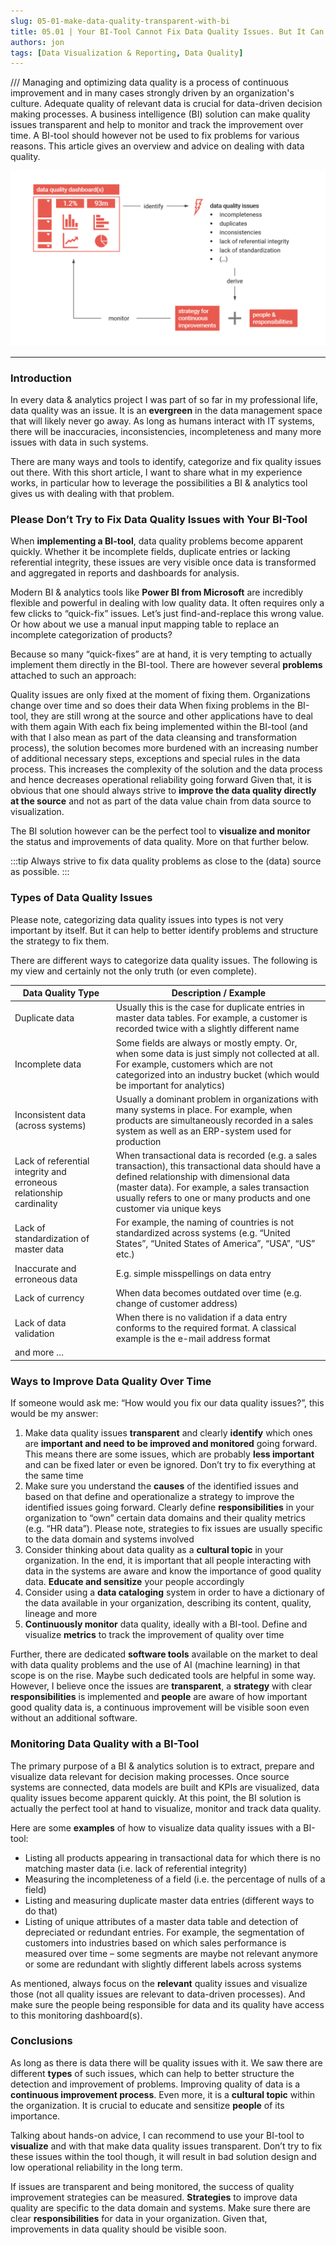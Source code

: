 ```yaml
---
slug: 05-01-make-data-quality-transparent-with-bi
title: 05.01 | Your BI-Tool Cannot Fix Data Quality Issues. But It Can and Will Make them Transparent.
authors: jon
tags: [Data Visualization & Reporting, Data Quality]
---
```


/// Managing and optimizing data quality is a process of continuous improvement and in many cases strongly driven by an organization's culture. Adequate quality of relevant data is crucial for data-driven decision making processes. A business intelligence (BI) solution can make quality issues transparent and help to monitor and track the improvement over time. A BI-tool should however not be used to fix problems for various reasons. This article gives an overview and advice on dealing with data quality.

<!--truncate-->
![Bild](/img/img_05.01-1.png)
<!--<div align="center"><font size= "2">Right-click and </font></div>-->

---

### Introduction
In every data & analytics project I was part of so far in my professional life, data quality was an issue. It is an **evergreen** in the data management space that will likely never go away. As long as humans interact with IT systems, there will be inaccuracies, inconsistencies, incompleteness and many more issues with data in such systems.

There are many ways and tools to identify, categorize and fix quality issues out there. With this short article, I want to share what in my experience works, in particular how to leverage the possibilities a BI & analytics tool gives us with dealing with that problem.

### Please Don’t Try to Fix Data Quality Issues with Your BI-Tool
When **implementing a BI-tool**, data quality problems become apparent quickly. Whether it be incomplete fields, duplicate entries or lacking referential integrity, these issues are very visible once data is transformed and aggregated in reports and dashboards for analysis.

Modern BI & analytics tools like **Power BI from Microsoft** are incredibly flexible and powerful in dealing with low quality data. It often requires only a few clicks to “quick-fix” issues. Let’s just find-and-replace this wrong value. Or how about we use a manual input mapping table to replace an incomplete categorization of products?

Because so many “quick-fixes” are at hand, it is very tempting to actually implement them directly in the BI-tool. There are however several **problems** attached to such an approach:

Quality issues are only fixed at the moment of fixing them. Organizations change over time and so does their data
When fixing problems in the BI-tool, they are still wrong at the source and other applications have to deal with them again
With each fix being implemented within the BI-tool (and with that I also mean as part of the data cleansing and transformation process), the solution becomes more burdened with an increasing number of additional necessary steps, exceptions and special rules in the data process. This increases the complexity of the solution and the data process and hence decreases operational reliability going forward
Given that, it is obvious that one should always strive to **improve the data quality directly at the source** and not as part of the data value chain from data source to visualization.

The BI solution however can be the perfect tool to **visualize and monitor** the status and improvements of data quality. More on that further below.

:::tip
Always strive to fix data quality problems as close to the (data) source as possible.
:::

### Types of Data Quality Issues
Please note, categorizing data quality issues into types is not very important by itself. But it can help to better identify problems and structure the strategy to fix them.

There are different ways to categorize data quality issues. The following is my view and certainly not the only truth (or even complete).

| Data Quality Type | Description / Example |
|---|---|
| Duplicate data | Usually this is the case for duplicate entries in master data tables. For example, a customer is recorded twice with a slightly different name |
| Incomplete data | Some fields are always or mostly empty. Or, when some data is just simply not collected at all. For example, customers which are not categorized into an industry bucket (which would be important for analytics) |
| Inconsistent data (across systems) | Usually a dominant problem in organizations with many systems in place. For example, when products are simultaneously recorded in a sales system as well as an ERP-system used for production |
| Lack of referential integrity and erroneous relationship cardinality | When transactional data is recorded (e.g. a sales transaction), this transactional data should have a defined relationship with dimensional data (master data). For example, a sales transaction usually refers to one or many products and one customer via unique keys |
| Lack of standardization of master data | For example, the naming of countries is not standardized across systems (e.g. “United States”, “United States of America”, “USA”, “US” etc.) |
| Inaccurate and erroneous data | E.g. simple misspellings on data entry |
| Lack of currency | When data becomes outdated over time (e.g. change of customer address) |
| Lack of data validation | When there is no validation if a data entry conforms to the required format. A classical example is the e-mail address format |
| and more … |  |

### Ways to Improve Data Quality Over Time
If someone would ask me: “How would you fix our data quality issues?”, this would be my answer:
1. Make data quality issues **transparent** and clearly **identify** which ones are **important and need to be improved and monitored** going forward. This means there are some issues, which are probably **less important** and can be fixed later or even be ignored. Don’t try to fix everything at the same time
2. Make sure you understand the **causes** of the identified issues and based on that define and operationalize a strategy to improve the identified issues going forward. Clearly define **responsibilities** in your organization to “own” certain data domains and their quality metrics (e.g. “HR data”). Please note, strategies to fix issues are usually specific to the data domain and systems involved
3. Consider thinking about data quality as a **cultural topic** in your organization. In the end, it is important that all people interacting with data in the systems are aware and know the importance of good quality data. **Educate and sensitize** your people accordingly
4. Consider using a **data cataloging** system in order to have a dictionary of the data available in your organization, describing its content, quality, lineage and more
5. **Continuously monitor** data quality, ideally with a BI-tool. Define and visualize **metrics** to track the improvement of quality over time

Further, there are dedicated **software tools** available on the market to deal with data quality problems and the use of AI (machine learning) in that scope is on the rise. Maybe such dedicated tools are helpful in some way. However, I believe once the issues are **transparent**, a **strategy** with clear **responsibilities** is implemented and **people** are aware of how important good quality data is, a continuous improvement will be visible soon even without an additional software.

### Monitoring Data Quality with a BI-Tool
The primary purpose of a BI & analytics solution is to extract, prepare and visualize data relevant for decision making processes. Once source systems are connected, data models are built and KPIs are visualized, data quality issues become apparent quickly. At this point, the BI solution is actually the perfect tool at hand to visualize, monitor and track data quality.

Here are some **examples** of how to visualize data quality issues with a BI-tool:

- Listing all products appearing in transactional data for which there is no matching master data (i.e. lack of referential integrity)
- Measuring the incompleteness of a field (i.e. the percentage of nulls of a field)
- Listing and measuring duplicate master data entries (different ways to do that)
- Listing of unique attributes of a master data table and detection of depreciated or redundant entries. For example, the segmentation of customers into industries based on which sales performance is measured over time – some segments are maybe not relevant anymore or some are redundant with slightly different labels across systems

As mentioned, always focus on the **relevant** quality issues and visualize those (not all quality issues are relevant to data-driven processes). And make sure the people being responsible for data and its quality have access to this monitoring dashboard(s).

### Conclusions
As long as there is data there will be quality issues with it. We saw there are different **types** of such issues, which can help to better structure the detection and improvement of problems. Improving quality of data is a **continuous improvement process**. Even more, it is a **cultural topic** within the organization. It is crucial to educate and sensitize **people** of its importance.

Talking about hands-on advice, I can recommend to use your BI-tool to **visualize** and with that make data quality issues transparent. Don’t try to fix these issues within the tool though, it will result in bad solution design and low operational reliability in the long term.

If issues are transparent and being monitored, the success of quality improvement strategies can be measured. **Strategies** to improve data quality are specific to the data domain and systems. Make sure there are clear **responsibilities** for data in your organization. Given that, improvements in data quality should be visible soon.